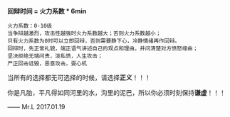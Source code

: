 **回辩时间 = 火力系数 \* 6min**

```
火力系数：0-10级
当争辩越激烈，攻击性越强时火力系数越大；否则火力系数越小；
只有火力系数为0时可以立即回辩，否则需要静下心，冷静情绪再作回辩。
回辩时，先正常礼貌，端正语气讲述自己的观点和理由，并问清楚对方愤怒缘由；
坚决拒绝无端问责，泼私愤，人生攻击；
严正回击诋毁，恶意攻击，耍心机
```

当所有的选择都无可选择的时候，请选择**正义**！！！

你是凡胎，平凡得如同河里的水，沟里的泥巴，所以你必须时刻保持**谦虚**！！！


—— Mr.L  2017.01.19